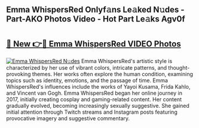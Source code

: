 ## Emma WhispersRed Onlyf𝚊ns Le𝚊ked N𝚞des - Part-AKO Photos Video - Hot Part Le𝚊ks Agv0f

# <h2><a href="http://ab6994.deff.icu/?id=Emma+WhispersRed">🔗 New 👉🔴 Emma WhispersRed VIDEO Photos</a></h2>

[![Emma WhispersRed N𝚞des](https://i.imgur.com/rIISA9y.gif)](http://ab6994.deff.icu/?id=Emma+WhispersRed)
Emma WhispersRed's artistic style is characterized by her use of vibrant colors, intricate patterns, and thought-provoking themes. Her works often explore the human condition, examining topics such as identity, emotions, and the passage of time. Emma WhispersRed's influences include the works of Yayoi Kusama, Frida Kahlo, and Vincent van Gogh. Emma WhispersRed began her online journey in 2017, initially creating cosplay and gaming-related content. Her content gradually evolved, becoming increasingly sexually suggestive. She gained initial attention through Twitch streams and Instagram posts featuring provocative imagery and suggestive commentary.
